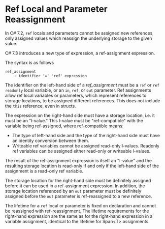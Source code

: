 
Ref Local and Parameter Reassignment
====================================

In C# 7.2, `ref` locals and parameters cannot be assigned new references,
only assigned values which reassign the underlying storage to the given value.

C# 7.3 introduces a new type of expression, a ref-assignment expression.

The syntax is as follows

```
ref_assignment
    : identifier '=' 'ref' expression
```

The identifier on the left-hand side of a *ref_assignment* must be a `ref` or
`ref readonly` local variable, or an `in`, `ref`, or `out` parameter. Ref
assignments allow ref local variables or parameters, which represent
references to storage locations, to be assigned different references. This does
not include the `this` reference, even in structs.

The expression on the right-hand side must have a storage location, i.e. it must
be an "l-value." This l-value must be "ref-compatible" with the variable being
ref-assigned, where ref-compatible means:

* The type of left-hand side and the type of the right-hand side must have an 
  identity conversion between them.
* Writeable ref variables cannot be assigned read-only l-values. Readonly ref
  variables can be assigned either read-only or writeable l-values.
  
The result of the ref-assignment expression is itself an "l-value" and the
resulting storage location is read-only if and only if the left-hand side of
the assignment is a read-only ref variable.

The storage location for the right-hand side must be definitely assigned
before it can be used in a ref-assignment expression. In addition, the
storage location referenced by an `out` parameter must be definitely assigned
before the `out` parameter is ref-reassigned to a new reference.

The lifetime for a `ref` local or parameter is fixed on declaration and
cannot be reassigned with ref-reassignment. The lifetime requirements for the
right-hand expression are the same as for the right-hand expression in a
variable assignment, identical to the lifetime for Span&lt;T> assignments.
